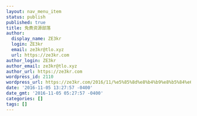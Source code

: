 ```yaml
---
layout: nav_menu_item
status: publish
published: true
title: 免费资源部落
author:
  display_name: ZE3kr
  login: ZE3kr
  email: ze3kr@tlo.xyz
  url: https://ze3kr.com
author_login: ZE3kr
author_email: ze3kr@tlo.xyz
author_url: https://ze3kr.com
wordpress_id: 2110
wordpress_url: https://ze3kr.com/2016/11/%e5%85%8d%e8%b4%b9%e8%b5%84%e6%ba%90%e9%83%a8%e8%90%bd/
date: '2016-11-05 13:27:57 -0400'
date_gmt: '2016-11-05 05:27:57 -0400'
categories: []
tags: []
---
```


